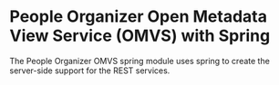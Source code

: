 <!-- SPDX-License-Identifier: Apache-2.0 -->
<!-- Copyright Contributors to the ODPi Egeria project.  -->

# People Organizer Open Metadata View Service (OMVS) with Spring

The People Organizer OMVS spring module uses spring to create the server-side support for the REST services.